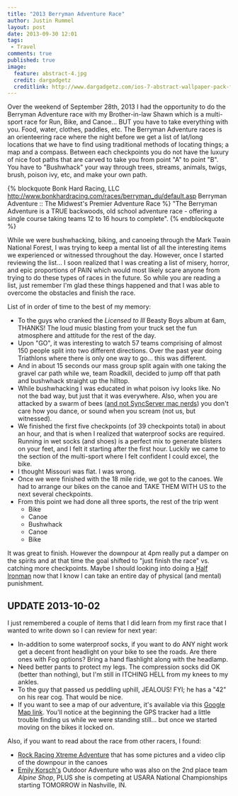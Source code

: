 ```yaml
---
title: "2013 Berryman Adventure Race"
author: Justin Rummel
layout: post
date: 2013-09-30 12:01
tags: 
 - Travel
comments: true
published: true
image:
  feature: abstract-4.jpg
  credit: dargadgetz
  creditlink: http://www.dargadgetz.com/ios-7-abstract-wallpaper-pack-for-iphone-5-and-ipod-touch-retina/
---
```

Over the weekend of September 28th, 2013 I had the opportunity to do the Berryman Adventure race with my Brother-in-law Shawn which is a multi-sport race for Run, Bike, and Canoe... BUT you have to take everything with you.  Food, water, clothes, paddles, etc.  The Berryman Adventure races is an orienteering race where the night before we get a list of lat/long locations that we have to find using traditional methods of locating things;  a map and a compass.  Between each checkpoints you do not have the luxury of nice foot paths that are carved  to take you from point "A" to point "B".  You have to "Bushwhack" your way through trees, streams, animals, twigs, brush, poison ivy, etc, and make your own path.

{% blockquote Bonk Hard Racing, LLC http://www.bonkhardracing.com/races/berryman_du/default.asp Berryman Adventure :: The Midwest's Premier Adventure Race %}
"The Berryman Adventure is a TRUE backwoods, old school adventure race - offering a single course taking teams 12 to 16 hours to complete". 
{% endblockquote %}

While we were bushwhacking, biking, and canoeing through the Mark Twain National Forest, I was trying to keep a mental list of all the interesting items we experienced or witnessed throughout the day.  However, once I started reviewing the list... I soon realized that I was creating a list of misery, horror, and epic proportions of PAIN which would most likely scare anyone from trying to do these types of races in the future.  So while you are reading a list, just remember I'm glad these things happened and that I was able to overcome the obstacles and finish the race.

List of in order of time to the best of my memory: 

-	To the guys who cranked the *Licensed to Ill* Beasty Boys album at 6am, THANKS!  The loud music blasting from your truck set the fun atmosphere and attitude for the rest of the day.
-	Upon "GO", it was interesting to watch 57 teams comprising of almost 150 people split into two different directions.  Over the past year doing Triathlons where there is only one way to go... this was different.
-	And in about 15 seconds our mass group split again with one taking the gravel car path while we, team Roadkill, decided to jump off that path and bushwhack straight up the hilltop. 
-	While bushwhacking I was educated in what poison ivy looks like.  No not the bad way, but just that it was everywhere.  Also, when you are attacked by a swarm of bees ([and not SyncServer mac nerds][bees]) you don't care how you dance, or sound when you scream (not us, but witnessed). 
-	We finished the first five checkpoints (of 39 checkpoints total) in about an hour, and that is when I realized that waterproof socks are required.  Running in wet socks (and shoes) is a perfect mix to generate blisters on your feet, and I felt it starting after the first hour.  Luckily we came to the section of the multi-sport where I felt confident I could excel, the bike. 
-	I thought Missouri was flat.  I was wrong.
-	Once we were finished with the 18 mile ride, we got to the canoes.  We had to arrange our bikes on the canoe and TAKE THEM WITH US to the next several checkpoints. 
-	From this point we had done all three sports, the rest of the trip went
	*	Bike
	*	Canoe
	*	Bushwhack
	*	Canoe
	*	Bike

It was great to finish.  However the downpour at 4pm really put a damper on the spirits and at that time the goal shifted to "just finish the race" vs. catching more checkpoints.  Maybe I should looking into doing a [Half Ironman][ironman] now that I know I can take an entire day of physical (and mental) punishment.

**UPDATE 2013-10-02**
---------------------
I just remembered a couple of items that I did learn from my first race that I wanted to write down so I can review for next year:

-	In-addition to some waterproof socks, if you want to do ANY night work get a decent front headlight on your bike to see the roads.  Are there ones with Fog options?  Bring a hand flashlight along with the headlamp.
-	Need better pants to protect my legs.  The compression socks did OK (better than nothing), but I'm still in ITCHING HELL from my knees to my ankles. 
-	To the guy that passed us peddling uphill, JEALOUS!  FYI; he has a "42" on his rear cog.  That would be nice.
-	If you want to see a map of our adventure, it's available via this [Google Map link][BMmaps].  You'll notice at the beginning the GPS tracker had a little trouble finding us while we were standing still... but once we started moving on the bikes it locked on. 

Also, if you want to read about the race from other racers, I found: 

-	[Rock Racing Xtreme Adventure][rock-racing] that has some pictures and a video clip of the downpour in the canoes
-	[Emily Korsch's][silkychrome] Outdoor Adventure who was also on the 2nd place team *Alpine Shop*, PLUS she is competing at USARA National Championships starting TOMORROW in Nashville, IN. 

[bees]: http://support.apple.com/kb/HT1865 
[ironman]: http://en.wikipedia.org/wiki/Ironman_Triathlon#Ironman_70.3 
[BMmaps]: https://maps.google.com/maps?q=https://dl.dropboxusercontent.com/u/554176/2013Berryman-Adventure.kmz
[rock-racing]: http://rock-racing.blogspot.com/2013/10/berryman-adventure-race-2013.html
[silkychrome]: http://silkychrome.blogspot.com/2013/09/race-report-2013-berryman-adventure.html